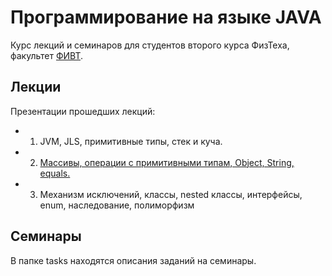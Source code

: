 # Программирование на языке JAVA

Курс лекций и семинаров для студентов второго курса ФизТеха, факультет
[ФИВТ](http://fivt.fizteh.ru).

## Лекции
Презентации прошедших лекций:
* 01. JVM, JLS, примитивные типы, стек и куча.
* 02. [Массивы, операции с примитивными типам, Object, String, equals.](http://yadi.sk/d/Ucj7jVOTuq82)
* 03. Механизм исключений, классы, nested классы, интерфейсы, enum, наследование, полиморфизм

## Семинары
В папке tasks находятся описания заданий на семинары.
